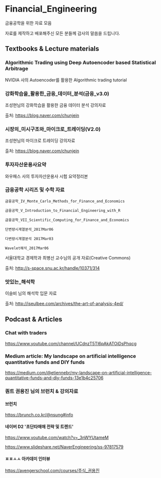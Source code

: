 # Financial_Engineering
금융공학을 위한 자료 모음

자료를 제작하고 배포해주신 모든 분들께 감사의 말씀을 드립니다.

## Textbooks & Lecture materials

### Algorithmic Trading using Deep Autoencoder based Statistical Arbitrage
NVIDIA 사의 Autoencoder를 활용한 Algorithmic trading tutorial

### 강화학습을_활용한_금융_데이터_분석(금융_v3.0)
조성현님의 강화학습을 활용한 금융 데이터 분석 강의자료

출처: https://blog.naver.com/chunjein

### 시장의_미시구조와_마이크로_트레이딩(V2.0)
조성현님의 마이크로 트레이딩 강의자료

출처: https://blog.naver.com/chunjein

### 투자자산운용사요약
와우패스 사의 투자자산운용사 시험 요약정리본

### 금융공학 시리즈 및 수학 자료
`금융공학_IV_Monte_Carlo_Methods_for_Finance_and_Economics`

`금융공학_V_Introduction_to_Financial_Engineering_with_R`

`금융공학_VII_Scientific_Computing_for_Finance_and_Economics`


`단변량시계열분석_2017Mar06`

`다변량시계열분석 2017Mar03`

`Wavelet해석_2017Mar06`

서울대학교 경제학과 최병선 교수님의 공개 자료(Creative Commons)

출처: http://s-space.snu.ac.kr/handle/10371/314

### 맛있는_해석학
이슬비 님의 해석학 입문 자료

출처: http://iseulbee.com/archives/the-art-of-analysis-4ed/

## Podcast & Articles

### Chat with traders

https://www.youtube.com/channel/UCdnzT5Tl6pAkATOiDsPhqcg


### Medium article: My landscape on artificial intelligence quantitative funds and DIY funds

https://medium.com/@etiennebr/my-landscape-on-artificial-intelligence-quantitative-funds-and-diy-funds-13e1b4c25706


### 퀀트 권용진 님의 브런치 & 강의자료

#### 브런치

https://brunch.co.kr/@nsung#info

#### 네이버 D2 '초단타매매 전략 및 트렌드'

https://www.youtube.com/watch?v=_3nWYUtameM

https://www.slideshare.net/NaverEngineering/ss-97817579

#### ㅍㅍㅅㅅ 아카데미 인터뷰

https://avengerschool.com/courses/주식_권용진
